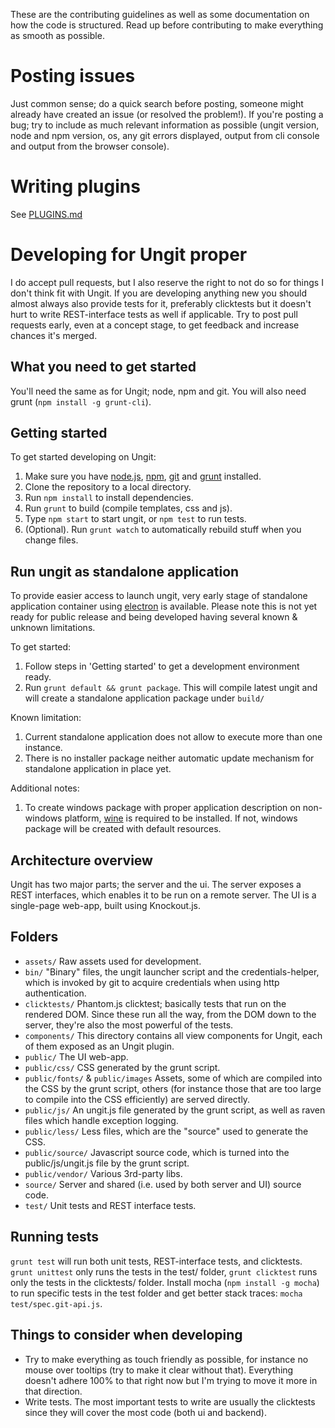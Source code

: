 These are the contributing guidelines as well as some documentation on how the code is structured. Read up before contributing to make everything as smooth as possible.

Posting issues
==============

Just common sense; do a quick search before posting, someone might already have created an issue (or resolved the problem!). If you're posting a bug; try to include as much relevant information as possible (ungit version, node and npm version, os, any git errors displayed, output from cli console and output from the browser console).

Writing plugins
===============
See [PLUGINS.md](PLUGINS.md)

Developing for Ungit proper
===========================

I do accept pull requests, but I also reserve the right to not do so for things I don't think fit with Ungit. If you are developing anything new you should almost always also provide tests for it, preferably clicktests but it doesn't hurt to write REST-interface tests as well if applicable. Try to post pull requests early, even at a concept stage, to get feedback and increase chances it's merged.

What you need to get started
----------------------------

You'll need the same as for Ungit; node, npm and git. You will also need grunt (`npm install -g grunt-cli`).

Getting started
---------------

To get started developing on Ungit:

 1. Make sure you have [node.js](http://nodejs.org), [npm](https://npmjs.org/), [git](http://git-scm.com/) and [grunt](http://gruntjs.com/) installed.
 2. Clone the repository to a local directory.
 3. Run `npm install` to install dependencies.
 4. Run `grunt` to build (compile templates, css and js).
 5. Type `npm start` to start ungit, or `npm test` to run tests.
 6. (Optional). Run `grunt watch` to automatically rebuild stuff when you change files.
 
Run ungit as standalone application
-----------------------------------

To provide easier access to launch ungit, very early stage of standalone application container using [electron](http://electron.atom.io/) is available.
Please note this is not yet ready for public release and being developed having several known & unknown limitations.

To get started:
 1. Follow steps in 'Getting started' to get a development environment ready.
 2. Run `grunt default && grunt package`. This will compile latest ungit and will create a standalone application package under `build/`

Known limitation:
 1. Current standalone application does not allow to execute more than one instance.
 2. There is no installer package neither automatic update mechanism for standalone application in place yet.

Additional notes:
 1. To create windows package with proper application description on non-windows platform, [wine](https://www.winehq.org/) is required to be installed. If not, windows package will be created with default resources.

Architecture overview
---------------------

Ungit has two major parts; the server and the ui. The server exposes a REST interfaces, which enables it to be run on a remote server. The UI is a single-page web-app, built using Knockout.js.

Folders
-------

* `assets/` Raw assets used for development.
* `bin/` "Binary" files, the ungit launcher script and the credentials-helper, which is invoked by git to acquire credentials when using http authentication.
* `clicktests/` Phantom.js clicktest; basically tests that run on the rendered DOM. Since these run all the way, from the DOM down to the server, they're also the most powerful of the tests.
* `components/` This directory contains all view components for Ungit, each of them exposed as an Ungit plugin.
* `public/` The UI web-app.
* `public/css/` CSS generated by the grunt script.
* `public/fonts/` & `public/images` Assets, some of which are compiled into the CSS by the grunt script, others (for instance those that are too large to compile into the CSS efficiently) are served directly.
* `public/js/` An ungit.js file generated by the grunt script, as well as raven files which handle exception logging.
* `public/less/` Less files, which are the "source" used to generate the CSS.
* `public/source/` Javascript source code, which is turned into the public/js/ungit.js file by the grunt script.
* `public/vendor/` Various 3rd-party libs.
* `source/` Server and shared (i.e. used by both server and UI) source code.
* `test/` Unit tests and REST interface tests.

Running tests
-------------

`grunt test` will run both unit tests, REST-interface tests, and clicktests. `grunt unittest` only runs the tests in the test/ folder, `grunt clicktest` runs only the tests in the clicktests/ folder. Install mocha (`npm install -g mocha`) to run specific tests in the test folder and get better stack traces: `mocha test/spec.git-api.js`.

Things to consider when developing
----------------------------------

* Try to make everything as touch friendly as possible, for instance no mouse over tooltips (try to make it clear without that). Everything doesn't adhere 100% to that right now but I'm trying to move it more in that direction.
* Write tests. The most important tests to write are usually the clicktests since they will cover the most code (both ui and backend).
